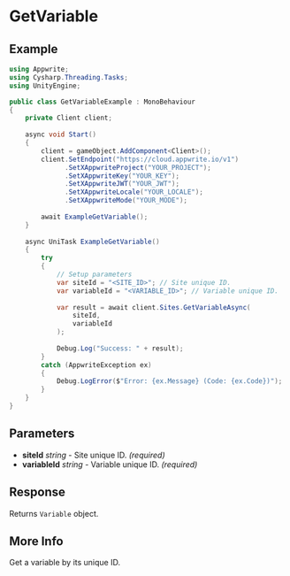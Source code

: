 # GetVariable

## Example

```csharp
using Appwrite;
using Cysharp.Threading.Tasks;
using UnityEngine;

public class GetVariableExample : MonoBehaviour
{
    private Client client;
    
    async void Start()
    {
        client = gameObject.AddComponent<Client>();
        client.SetEndpoint("https://cloud.appwrite.io/v1")
              .SetXAppwriteProject("YOUR_PROJECT");
              .SetXAppwriteKey("YOUR_KEY");
              .SetXAppwriteJWT("YOUR_JWT");
              .SetXAppwriteLocale("YOUR_LOCALE");
              .SetXAppwriteMode("YOUR_MODE");
        
        await ExampleGetVariable();
    }
    
    async UniTask ExampleGetVariable()
    {
        try
        {
            // Setup parameters
            var siteId = "<SITE_ID>"; // Site unique ID.
            var variableId = "<VARIABLE_ID>"; // Variable unique ID.
            
            var result = await client.Sites.GetVariableAsync(
                siteId,
                variableId
            );
            
            Debug.Log("Success: " + result);
        }
        catch (AppwriteException ex)
        {
            Debug.LogError($"Error: {ex.Message} (Code: {ex.Code})");
        }
    }
}
```

## Parameters

- **siteId** *string* - Site unique ID. *(required)*
- **variableId** *string* - Variable unique ID. *(required)*

## Response

Returns `Variable` object.
## More Info

Get a variable by its unique ID.
